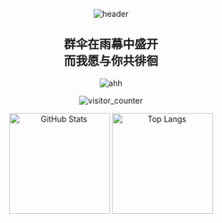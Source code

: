 <p align="center">
  <img src="https://github.com/user-attachments/assets/1f744b14-bd66-49ca-9aac-0e13899adaeb" alt="header" />
</p>

<h2 align="center">群伞在雨幕中盛开<br/>而我愿与你共徘徊</h2>

<p align="center">
  <img src="https://readme-typing-svg.demolab.com?font=JetBrains+Mono&pause=1000&color=58A6FF&center=true&vCenter=true&width=435&lines=%E3%83%BE(%E2%80%A2%CF%89%E2%80%99)o%20%E4%BD%A0%E8%AF%B4%E7%9A%84%E5%AF%B9." alt="ahh" />
</p>

<p align="center">
  <img src="https://moe-counter.lxchapu.com/baiyao105?theme=moebooru" alt="visitor_counter" />
</p>

<p align="center">
  <img src="https://github-readme-stats.vercel.app/api?username=baiyao105&show_icons=true&locale=cn&theme=tokyonight&hide_border=true&card_width=450&cache_bust=1" alt="GitHub Stats" height="180"/>
  <img src="https://github-readme-stats.vercel.app/api/top-langs/?username=baiyao105&layout=compact&locale=cn&theme=tokyonight&hide_border=true&card_width=320&cache_bust=1" alt="Top Langs" height="180"/>
</p>
